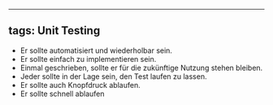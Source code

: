 
---
tags: Unit Testing
---

- Er sollte automatisiert und wiederholbar sein.
- Er sollte einfach zu implementieren sein.
- Einmal geschrieben, sollte er für die zukünftige Nutzung stehen bleiben. 
- Jeder sollte in der Lage sein, den Test laufen zu lassen.
- Er sollte auch Knopfdruck ablaufen.
- Er sollte schnell ablaufen